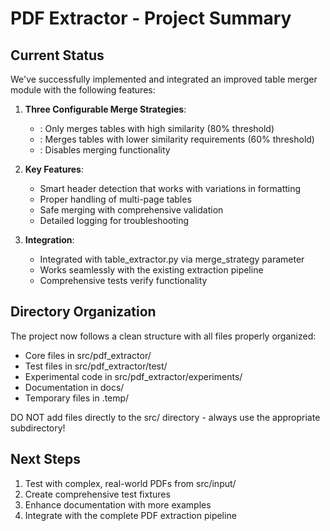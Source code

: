 # PDF Extractor - Project Summary

## Current Status

We've successfully implemented and integrated an improved table merger module with the following features:

1. **Three Configurable Merge Strategies**:
   - : Only merges tables with high similarity (80% threshold)
   - : Merges tables with lower similarity requirements (60% threshold)
   - : Disables merging functionality

2. **Key Features**:
   - Smart header detection that works with variations in formatting
   - Proper handling of multi-page tables
   - Safe merging with comprehensive validation
   - Detailed logging for troubleshooting

3. **Integration**:
   - Integrated with table_extractor.py via merge_strategy parameter
   - Works seamlessly with the existing extraction pipeline
   - Comprehensive tests verify functionality

## Directory Organization

The project now follows a clean structure with all files properly organized:

- Core files in src/pdf_extractor/
- Test files in src/pdf_extractor/test/
- Experimental code in src/pdf_extractor/experiments/
- Documentation in docs/
- Temporary files in .temp/

DO NOT add files directly to the src/ directory - always use the appropriate subdirectory!

## Next Steps

1. Test with complex, real-world PDFs from src/input/
2. Create comprehensive test fixtures
3. Enhance documentation with more examples
4. Integrate with the complete PDF extraction pipeline
